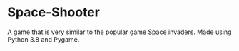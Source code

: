 # Space-Shooter
A game that is very similar to the popular game Space invaders. Made using Python 3.8 and Pygame. 
